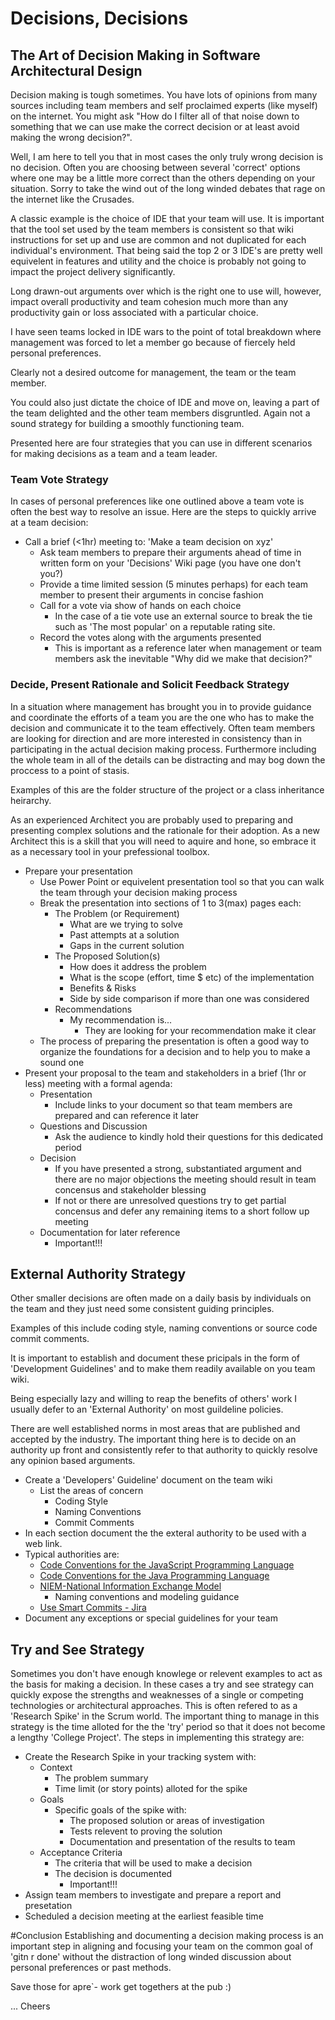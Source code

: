 # Decisions, Decisions
## The Art of Decision Making in Software Architectural Design

Decision making is tough sometimes. You have lots of opinions from many sources including team members and self proclaimed experts (like myself) on the internet. You might ask "How do I filter all of that noise down to something that we can use make the correct decision or at least avoid making the wrong decision?".

Well, I am here to tell you that in most cases the only truly wrong decision is no decision. Often you are choosing between several 'correct' options where one may be a little more correct than the others depending on your situation. Sorry to take the wind out of the long winded debates that rage on the internet like the Crusades. 

A classic example is the choice of IDE that your team will use. It is important that the tool set used by the team members is consistent so that wiki instructions for set up and use are common and not duplicated for each individual's environment. That being said the top 2 or 3 IDE's are pretty well equivelent in features and utility and the choice is probably not going to impact the project delivery  significantly. 

Long drawn-out arguments over which is the right one to use will, however, impact overall productivity and team cohesion much more than any productivity gain or loss associated with a particular choice.

I have seen teams locked in IDE wars to the point of total breakdown where management was forced to let a member go because of fiercely held personal preferences. 

Clearly not a desired outcome for management, the team or the team member. 

You could also just dictate the choice of IDE and move on, leaving a part of the team delighted and the other team members disgruntled. Again not a sound strategy for building a smoothly functioning team. 

Presented here are four strategies that you can use in different scenarios for making decisions as a team and a team leader. 

### Team Vote Strategy
In cases of personal preferences like one outlined above a team vote is often the best way to resolve an issue. Here are the steps to quickly arrive at a team decision: 

- Call a brief (<1hr) meeting to: 'Make a team decision on xyz'
  - Ask team members to prepare their arguments ahead of time in written form on your 'Decisions' Wiki page (you have one don't you?)
  - Provide a time limited session (5 minutes perhaps) for each team member to present their arguments in concise fashion
  - Call for a vote via show of hands on each choice
    - In the case of a tie vote use an external source to break the tie such as 'The most popular' on a reputable rating site.
  - Record the votes along with the arguments presented
    - This is important as a reference later when management or team members ask the inevitable "Why did we make that decision?"

### Decide, Present Rationale and Solicit Feedback Strategy
In a situation where management has brought you in to provide guidance and coordinate the efforts of a team you are the one who has to make the decision and communicate it to the team effectively. Often team members are looking for direction and are more interested in consistency than in participating in the actual decision making process. Furthermore including the whole team in all of the details can be distracting and may bog down the proccess to a point of stasis. 

Examples of this are the folder structure of the project or a class inheritance heirarchy. 

As an experienced Architect you are probably used to preparing and presenting complex solutions and the rationale for their adoption. As a new Architect this is a skill that you will need to aquire and hone, so embrace it as a necessary tool in your prefessional toolbox. 

 - Prepare your presentation
   - Use Power Point or equivelent presentation tool so that you can walk the team through your decision making process
   - Break the presentation into sections of 1 to 3(max) pages each:
     - The Problem (or Requirement)
       - What are we trying to solve
       - Past attempts at a solution
       - Gaps in the current solution
     - The Proposed Solution(s)
       - How does it address the problem
       - What is the scope (effort, time $ etc) of the implementation 
       - Benefits & Risks      
       - Side by side comparison if more than one was considered
     - Recommendations
       - My recommendation is...
         - They are looking for your recommendation make it clear
   - The process of preparing the presentation is often a good way to organize the foundations for a decision and to help you to make a sound one
 - Present your proposal to the team and stakeholders in a brief (1hr or less) meeting with a formal agenda: 
   - Presentation
     - Include links to your document so that team members are prepared and can reference it later
   - Questions and Discussion
     - Ask the audience to kindly hold their questions for this dedicated period
   - Decision
      - If you have presented a strong, substantiated argument and there are no major objections the meeting should result in team concensus and stakeholder blessing
      - If not or there are unresolved questions try to get partial concensus and defer any remaining items to a short follow up meeting
   - Documentation for later reference
     - Important!!!
     
## External Authority Strategy
Other smaller decisions are often made on a daily basis by individuals on the team and they just need some consistent guiding principles. 

Examples of this include coding style, naming conventions or source code commit comments. 

It is important to establish and document these pricipals in the form of 'Development Guidelines' and to make them readily available on you team wiki. 

Being especially lazy and willing to reap the benefits of others' work I usually defer to an 'External Authority' on most guildeline policies. 

There are well established norms in most areas that are published and accepted by the industry. The important thing here is to decide on an authority up front and consistently refer to that authority to quickly resolve any opinion based arguments. 

 - Create a 'Developers' Guideline' document on the team wiki
   - List the areas of concern
     - Coding Style
     - Naming Conventions
     - Commit Comments
 - In each section document the the exteral authority to be used with a web link. 
 - Typical authorities are: 
   - [Code Conventions for the JavaScript Programming Language](https://www.crockford.com/javascript/code.html)
   - [Code Conventions for the Java Programming Language](https://www.oracle.com/technetwork/java/javase/documentation/codeconventions-139411.html)
   - [NIEM-National Information Exchange Model](https://www.niem.gov/)
     - Naming conventions and modeling guidance
   - [Use Smart Commits - Jira](https://confluence.atlassian.com/bitbucket/use-smart-commits-298979931.html)
 - Document any exceptions or special guidelines for your team
 
 
## Try and See Strategy
Sometimes you don't have enough knowlege or relevent examples to act as the basis for making a decision. In these cases a try and see strategy can quickly expose the strengths and weaknesses of a single or competing technologies or architectural approaches. This is often refered to as a 'Research Spike' in the Scrum world. The important thing to manage in this strategy is the time alloted for the the 'try' period so that it does not become a lengthy 'College Project'. The steps in implementing this strategy are: 

 - Create the Research Spike in your tracking system with: 
   - Context
     - The problem summary
     - Time limit (or story points) alloted for the spike
   - Goals
     - Specific goals of the spike with:
       - The proposed solution or areas of investigation
       - Tests relevent to proving the solution
       - Documentation and presentation of the results to team
   - Acceptance Criteria
     - The criteria that will be used to make a decision
     - The decision is documented
       - Important!!!
 - Assign team members to investigate and prepare a report and presetation
 - Scheduled a decision meeting at the earliest feasible time

#Conclusion
Establishing and documenting a decision making process is an important step in aligning and focusing your team on the common goal of 'gitn r done' without the distraction of long winded discussion about personal preferences or past methods. 

Save those for apre\`- work get togethers at the pub :) 

... Cheers
